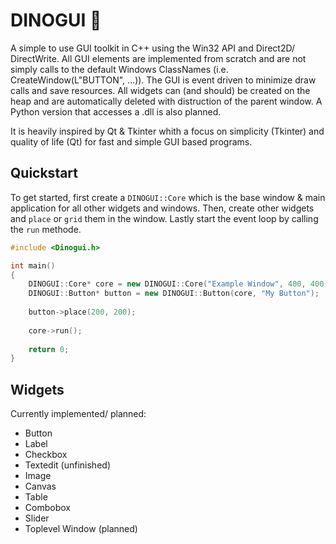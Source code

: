 # DINOGUI 🦕
A simple to use GUI toolkit in C++ using the Win32 API and Direct2D/ DirectWrite.
All GUI elements are implemented from scratch and are not simply calls to the default Windows ClassNames (i.e. CreateWindow(L"BUTTON", ...)). The GUI is event driven to minimize draw calls and save resources. All widgets can (and should) be created on the heap and are automatically deleted with distruction of the parent window. A Python version that accesses a .dll is also planned.

It is heavily inspired by Qt & Tkinter whith a focus on simplicity (Tkinter) and quality of life (Qt) for fast and simple GUI based programs.

## Quickstart

To get started, first create a `DINOGUI::Core` which is the base window & main application for all other widgets and windows. Then, create other widgets and `place` or `grid` them in the window. Lastly start the event loop by calling the `run` methode.

```cpp
#include <Dinogui.h>

int main()
{
    DINOGUI::Core* core = new DINOGUI::Core("Example Window", 400, 400);
    DINOGUI::Button* button = new DINOGUI::Button(core, "My Button");
    
    button->place(200, 200);
    
    core->run();
    
    return 0;
}
```

## Widgets

Currently implemented/ planned:
 - Button
 - Label
 - Checkbox
 - Textedit (unfinished)
 - Image
 - Canvas
 - Table
 - Combobox
 - Slider
 - Toplevel Window (planned)
